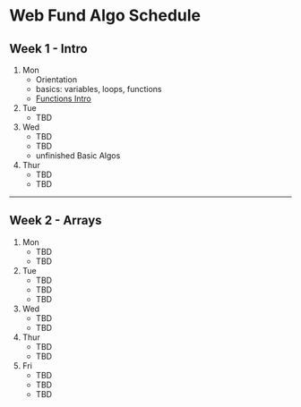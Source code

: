 # Web Fund Algo Schedule

## Week 1 - Intro

1. Mon
   - Orientation
   - basics: variables, loops, functions
   - [Functions Intro](../function-intro.md)
2. Tue
   - TBD
3. Wed
   - TBD
   - TBD
   - unfinished Basic Algos
4. Thur
   - TBD
   - TBD

---

## Week 2 - Arrays

1. Mon
   - TBD
   - TBD
2. Tue
   - TBD
   - TBD
   - TBD
3. Wed
   - TBD
   - TBD
4. Thur
   - TBD
   - TBD
5. Fri
   - TBD
   - TBD
   - TBD
